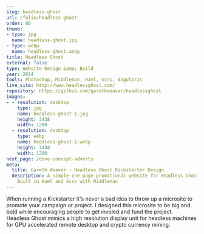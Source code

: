 ```yaml
---
slug: headless-ghost
url: /folio/headless-ghost
order: 60
thumb:
- type: jpg
  name: headless-ghost.jpg
- type: webp
  name: headless-ghost.webp
title: Headless Ghost
external: false
type: Website Design &amp; Build
year: 2014
tools: Photoshop, Middleman, Haml, Scss, AngularJs
live_site: http://www.headlessghost.com/
repository: https://github.com/garethweaver/headlessghost
images:
- - resolution: desktop
    type: jpg
    name: headless-ghost-1.jpg
    height: 3438
    width: 1200
  - resolution: desktop
    type: webp
    name: headless-ghost-1.webp
    height: 3438
    width: 1200
next_page: /dove-concept-adverts
meta:
  title: Gareth Weaver - Headless Ghost Kickstarter Design
  description: A simple one page promotional website for Headless Ghost Kickstarter.
    Built in Haml and Scss with Middleman
---
```

When running a Kickstarter it's never a bad idea to throw up a
microsite to promote your campaign or project. I designed this microsite to be
big and bold while encouraging people to get involed and fund the project. Headless
Ghost mimics a high resolution display unit for headless machines for GPU accelerated
remote desktop and crypto currency mining.
